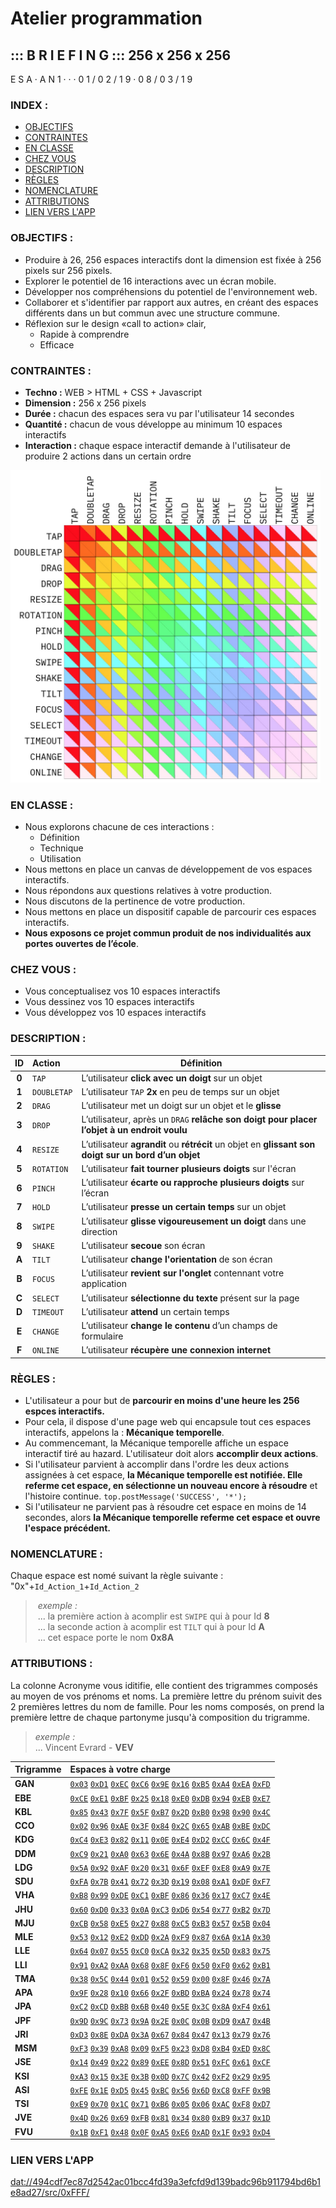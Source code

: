 # Atelier programmation
## ::: B  R  I  E  F  I  N  G ::: 256  x   256   x  256
E  S  A     ·     A  N  1  ·    ·    ·  0  1  /  0  2  /  1  9     ·     0  8  /  0  3  /  1  9 

### INDEX :    
* [OBJECTIFS](#OBJECTIFS)
* [CONTRAINTES ](#CONTRAINTES)
* [EN CLASSE](#EN%20CLASSE)
* [CHEZ VOUS](#CHEZ%20VOUS)
* [DESCRIPTION](#DESCRIPTION)
* [RÈGLES](#RÈGLES)
* [NOMENCLATURE](#NOMENCLATURE)
* [ATTRIBUTIONS](#ATTRIBUTIONS)
* [LIEN VERS L'APP](#LIEN%20VERS%20L'APP)

### OBJECTIFS :    
* Produire à 26, 256 espaces interactifs dont la dimension est fixée à 256 pixels sur 256 pixels.
* Explorer le potentiel de 16 interactions avec un écran mobile.
* Développer nos compréhensions du potentiel de l'environnement web.
* Collaborer et s'identifier par rapport aux autres, en créant des espaces différents dans un but commun avec une structure commune.
* Réflexion sur le design «call to action» clair, 
    * Rapide à comprendre
    * Efficace

### CONTRAINTES : 
* **Techno :** WEB > HTML + CSS + Javascript
* **Dimension :** 256 x 256 pixels
* **Durée :** chacun des espaces sera vu par l'utilisateur 14 secondes
* **Quantité :** chacun de vous développe au minimum 10 espaces interactifs
* **Interaction :** chaque espace interactif demande à l'utilisateur de produire 2 actions dans un certain ordre

<img src="./public/images/interactions.jpg" alt="alt text" height="500">

### EN CLASSE :   
* Nous explorons chacune de ces interactions :
    * Définition
    * Technique
    * Utilisation
* Nous mettons en place un canvas de développement de vos espaces interactifs.
* Nous répondons aux questions relatives à votre production.
* Nous discutons de la pertinence de votre production.
* Nous mettons en place un dispositif capable de parcourir ces espaces interactifs. 
* **Nous exposons ce projet commun produit de nos individualités aux portes ouvertes de l’école**.

### CHEZ VOUS :   
* Vous conceptualisez vos 10 espaces interactifs
* Vous dessinez vos 10 espaces interactifs
* Vous développez vos 10 espaces interactifs

### DESCRIPTION : 
|   ID  | Action      | Définition           |
|:-----:|:----------- | -------------------- |
| **0** | `TAP`       | L’utilisateur __click avec un doigt__ sur un objet |
| **1** | `DOUBLETAP` | L’utilisateur `TAP` __2x__ en peu de temps sur un objet |
| **2** | `DRAG`      | L’utilisateur met un doigt sur un objet et le __glisse__ |
| **3** | `DROP`      | L’utilisateur, après un `DRAG` __relâche son doigt pour placer l’objet à un endroit voulu__ |
| **4** | `RESIZE`    | L’utilisateur __agrandit__ ou __rétrécit__ un objet en __glissant son doigt sur un bord d’un objet__ |
| **5** | `ROTATION`  | L’utilisateur __fait tourner plusieurs doigts__ sur l'écran |
| **6** | `PINCH`     | L’utilisateur __écarte ou rapproche plusieurs doigts__ sur l’écran |
| **7** | `HOLD`      | L’utilisateur __presse un certain temps__ sur un objet |
| **8** | `SWIPE`     | L’utilisateur __glisse vigoureusement un doigt__ dans une direction |
| **9** | `SHAKE`     | L’utilisateur __secoue__ son écran |
| **A** | `TILT`      | L’utilisateur __change l'orientation__ de son écran |
| **B** | `FOCUS`     | L’utilisateur __revient sur l'onglet__ contennant votre application |
| **C** | `SELECT`    | L’utilisateur __sélectionne du texte__ présent sur la page |
| **D** | `TIMEOUT`   | L’utilisateur __attend__ un certain temps |
| **E** | `CHANGE`    | L’utilisateur __change le contenu__ d’un champs de formulaire |
| **F** | `ONLINE`    | L’utilisateur __récupère une connexion internet__ |

### RÈGLES : 
* L'utilisateur a pour but de **parcourir en moins d'une heure les 256 espces interactifs.**
* Pour cela, il dispose d'une page web qui encapsule tout ces espaces interactifs, appelons la : **Mécanique temporelle**.
* Au commencemant, la Mécanique temporelle affiche un espace interactif tiré au hazard. L'utilisateur doit alors **accomplir deux actions**. 
* Si l'utilisateur parvient à accomplir dans l'ordre les deux actions assignées à cet espace, **la Mécanique temporelle est notifiée. Elle referme cet espace, en sélectionne un nouveau encore à résoudre** et l'histoire continue. `top.postMessage('SUCCESS', '*');`
* Si l'utilisateur ne parvient pas à résoudre cet espace en moins de 14 secondes, alors **la Mécanique temporelle referme cet espace et ouvre l'espace précédent.** 

### NOMENCLATURE : 
Chaque espace est nomé suivant la règle suivante : <br/>
"0x"+`Id_Action_1`+`Id_Action_2`
> _exemple :_ <br/>
> ... la première action à acomplir est `SWIPE` qui à pour Id **8**<br/>
> ... la seconde action à acomplir est `TILT` qui à pour Id **A**<br/>
> ... cet espace porte le nom **0x8A**

### ATTRIBUTIONS :
La colonne Acronyme vous iditifie, elle contient des trigrammes composés au moyen de vos prénoms et noms. La première lettre du prénom suivit des 2 premières lettres du nom de famille. Pour les noms composés, on prend la première lettre de chaque partonyme jusqu'à composition du trigramme.
> _exemple :_ <br/>
> ... Vincent Evrard - **VEV**

|  Trigramme | Espaces à votre charge   |
|:---------- |:------------------------ |
| **GAN** |  [`0x03`](./src/0x03) [`0xD1`](./src/0xD1) [`0xEC`](./src/0xEC) [`0xC6`](./src/0xC6) [`0x9E`](./src/0x9E) [`0x16`](./src/0x16) [`0xB5`](./src/0xB5) [`0xA4`](./src/0xA4) [`0xEA`](./src/0xEA) [`0xFD`](./src/0xFD) |
| **EBE** | [`0xCE`](./src/0xCE) [`0xE1`](./src/0xE1) [`0xBF`](./src/0xBF) [`0x25`](./src/0x25) [`0x18`](./src/0x18) [`0xE0`](./src/0xE0) [`0xDB`](./src/0xDB) [`0x94`](./src/0x94) [`0xEB`](./src/0xEB) [`0xE7`](./src/0xE7) |
| **KBL** | [`0x85`](./src/0x85) [`0x43`](./src/0x43) [`0x7F`](./src/0x7F) [`0x5F`](./src/0x5F) [`0xB7`](./src/0xB7) [`0x2D`](./src/0x2D) [`0xB0`](./src/0xB0) [`0x98`](./src/0x98) [`0x90`](./src/0x90) [`0x4C`](./src/0x4C) |
| **CCO** | [`0x02`](./src/0x02) [`0x96`](./src/0x96) [`0xAE`](./src/0xAE) [`0x3F`](./src/0x3F) [`0x84`](./src/0x84) [`0x2C`](./src/0x2C) [`0x65`](./src/0x65) [`0xAB`](./src/0xAB) [`0xBE`](./src/0xBE) [`0xDC`](./src/0xDC) |
| **KDG** | [`0xC4`](./src/0xC4) [`0xE3`](./src/0xE3) [`0x82`](./src/0x82) [`0x11`](./src/0x11) [`0x0E`](./src/0x0E) [`0xE4`](./src/0xE4) [`0xD2`](./src/0xD2) [`0xCC`](./src/0xCC) [`0x6C`](./src/0x6C) [`0x4F`](./src/0x4F) |
| **DDM** | [`0xC9`](./src/0xC9) [`0x21`](./src/0x21) [`0xA0`](./src/0xA0) [`0x63`](./src/0x63) [`0x6E`](./src/0x6E) [`0x4A`](./src/0x4A) [`0x8B`](./src/0x8B) [`0x97`](./src/0x97) [`0xA6`](./src/0xA6) [`0x2B`](./src/0x2B) |
| **LDG** | [`0x5A`](./src/0x5A) [`0x92`](./src/0x92) [`0xAF`](./src/0xAF) [`0x20`](./src/0x20) [`0x31`](./src/0x31) [`0x6F`](./src/0x6F) [`0xEF`](./src/0xEF) [`0xE8`](./src/0xE8) [`0xA9`](./src/0xA9) [`0x7E`](./src/0x7E) |
| **SDU** | [`0xFA`](./src/0xFA) [`0x7B`](./src/0x7B) [`0x41`](./src/0x41) [`0x72`](./src/0x72) [`0x3D`](./src/0x3D) [`0x19`](./src/0x19) [`0x08`](./src/0x08) [`0xA1`](./src/0xA1) [`0xDF`](./src/0xDF) [`0xF7`](./src/0xF7) |
| **VHA** | [`0xB8`](./src/0xB8) [`0x99`](./src/0x99) [`0xDE`](./src/0xDE) [`0xC1`](./src/0xC1) [`0xBF`](./src/0xBF) [`0x86`](./src/0x86) [`0x36`](./src/0x36) [`0x17`](./src/0x17) [`0xC7`](./src/0xC7) [`0x4E`](./src/0x4E) |
| **JHU** | [`0x60`](./src/0x60) [`0xD0`](./src/0xD0) [`0x33`](./src/0x33) [`0x0A`](./src/0x0A) [`0xC3`](./src/0xC3) [`0xD6`](./src/0xD6) [`0x54`](./src/0x54) [`0x77`](./src/0x77) [`0xB2`](./src/0xB2) [`0x7D`](./src/0x7D) |
| **MJU** | [`0xCB`](./src/0xCB) [`0x58`](./src/0x58) [`0xE5`](./src/0xE5) [`0x27`](./src/0x27) [`0x88`](./src/0x88) [`0xC5`](./src/0xC5) [`0xB3`](./src/0xB3) [`0x57`](./src/0x57) [`0x5B`](./src/0x5B) [`0x04`](./src/0x04) |
| **MLE** | [`0x53`](./src/0x53) [`0x12`](./src/0x12) [`0xE2`](./src/0xE2) [`0xDD`](./src/0xDD) [`0x2A`](./src/0x2A) [`0xF9`](./src/0xF9) [`0x87`](./src/0x87) [`0x6A`](./src/0x6A) [`0x1A`](./src/0x1A) [`0x30`](./src/0x30) |
| **LLE** | [`0x64`](./src/0x64) [`0x07`](./src/0x07) [`0x55`](./src/0x55) [`0xC0`](./src/0xC0) [`0xCA`](./src/0xCA) [`0x32`](./src/0x32) [`0x35`](./src/0x35) [`0x5D`](./src/0x5D) [`0x83`](./src/0x83) [`0x75`](./src/0x75) |
| **LLI** | [`0x91`](./src/0x91) [`0xA2`](./src/0xA2) [`0xAA`](./src/0xAA) [`0x68`](./src/0x68) [`0x8F`](./src/0x8F) [`0xF6`](./src/0xF6) [`0x50`](./src/0x50) [`0xF0`](./src/0xF0) [`0x62`](./src/0x62) [`0xB1`](./src/0xB1) |
| **TMA** | [`0x38`](./src/0x38) [`0x5C`](./src/0x5C) [`0x44`](./src/0x44) [`0x01`](./src/0x01) [`0x52`](./src/0x52) [`0x59`](./src/0x59) [`0x00`](./src/0x00) [`0x8F`](./src/0x8F) [`0x46`](./src/0x46) [`0x7A`](./src/0x7A) |
| **APA** | [`0x9F`](./src/0x9F) [`0x28`](./src/0x28) [`0x10`](./src/0x10) [`0x66`](./src/0x66) [`0x2F`](./src/0x2F) [`0xBD`](./src/0xBD) [`0xBA`](./src/0xBA) [`0x24`](./src/0x24) [`0x78`](./src/0x78) [`0x74`](./src/0x74) |
| **JPA** | [`0xC2`](./src/0xC2) [`0xCD`](./src/0xCD) [`0xBB`](./src/0xBB) [`0x6B`](./src/0x6B) [`0x40`](./src/0x40) [`0x5E`](./src/0x5E) [`0x3C`](./src/0x3C) [`0x8A`](./src/0x8A) [`0xF4`](./src/0xF4) [`0x61`](./src/0x61) |
| **JPF** | [`0x9D`](./src/0x9D) [`0x9C`](./src/0x9C) [`0x73`](./src/0x73) [`0x9A`](./src/0x9A) [`0x2E`](./src/0x2E) [`0x0C`](./src/0x0C) [`0x0B`](./src/0x0B) [`0xD9`](./src/0xD9) [`0xA7`](./src/0xA7) [`0x4B`](./src/0x4B) |
| **JRI** | [`0xD3`](./src/0xD3) [`0x8E`](./src/0x8E) [`0xDA`](./src/0xDA) [`0x3A`](./src/0x3A) [`0x67`](./src/0x67) [`0x84`](./src/0x84) [`0x47`](./src/0x47) [`0x13`](./src/0x13) [`0x79`](./src/0x79) [`0x76`](./src/0x76) |
| **MSM** | [`0xF3`](./src/0xF3) [`0x39`](./src/0x39) [`0xA8`](./src/0xA8) [`0x09`](./src/0x09) [`0xF5`](./src/0xF5) [`0x23`](./src/0x23) [`0xD8`](./src/0xD8) [`0xB4`](./src/0xB4) [`0xED`](./src/0xED) [`0x8C`](./src/0x8C) |
| **JSE** | [`0x14`](./src/0x14) [`0x49`](./src/0x49) [`0x22`](./src/0x22) [`0x89`](./src/0x89) [`0xEE`](./src/0xEE) [`0x8D`](./src/0x8D) [`0x51`](./src/0x51) [`0xFC`](./src/0xFC) [`0x61`](./src/0x61) [`0xCF`](./src/0xCF) |
| **KSI** | [`0xA3`](./src/0xA3) [`0x15`](./src/0x15) [`0x3E`](./src/0x3E) [`0x3B`](./src/0x3B) [`0x0D`](./src/0x0D) [`0x7C`](./src/0x7C) [`0x42`](./src/0x42) [`0xF2`](./src/0xF2) [`0x29`](./src/0x29) [`0x95`](./src/0x95) |
| **ASI** | [`0xFE`](./src/0xFE) [`0x1E`](./src/0x1E) [`0xD5`](./src/0xD5) [`0x45`](./src/0x45) [`0xBC`](./src/0xBC) [`0x56`](./src/0x56) [`0x6D`](./src/0x6D) [`0xC8`](./src/0xC8) [`0xFF`](./src/0xFF) [`0x9B`](./src/0x9B) |
| **TSI** | [`0xE9`](./src/0xE9) [`0x70`](./src/0x70) [`0x1C`](./src/0x1C) [`0x71`](./src/0x71) [`0xB6`](./src/0xB6) [`0x05`](./src/0x05) [`0x06`](./src/0x06) [`0xAC`](./src/0xAC) [`0xF8`](./src/0xF8) [`0xD7`](./src/0xD7) |
| **JVE** | [`0x4D`](./src/0x4D) [`0x26`](./src/0x26) [`0x69`](./src/0x69) [`0xFB`](./src/0xFB) [`0x81`](./src/0x81) [`0x34`](./src/0x34) [`0x80`](./src/0x80) [`0xB9`](./src/0xB9) [`0x37`](./src/0x37) [`0x1D`](./src/0x1D) |
| **FVU** | [`0x1B`](./src/0x1B) [`0xF1`](./src/0xF1) [`0x48`](./src/0x48) [`0x0F`](./src/0x0F) [`0xA5`](./src/0xA5) [`0xE6`](./src/0xE6) [`0xAD`](./src/0xAD) [`0x1F`](./src/0x1F) [`0x93`](./src/0x93) [`0xD4`](./src/0xD4) |

### LIEN VERS L'APP
[dat://494cdf7ec87d2542ac01bcc4fd39a3efcfd9d139badc96b911794bd6b1e8ad27/src/0xFFF/](dat://494cdf7ec87d2542ac01bcc4fd39a3efcfd9d139badc96b911794bd6b1e8ad27/src/0xFFF/)
